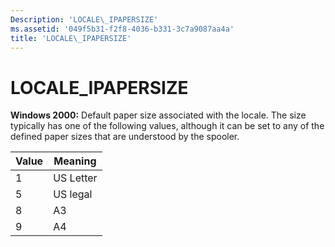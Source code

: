 ```yaml
---
Description: 'LOCALE\_IPAPERSIZE'
ms.assetid: '049f5b31-f2f8-4036-b331-3c7a9087aa4a'
title: 'LOCALE\_IPAPERSIZE'
---
```


# LOCALE\_IPAPERSIZE

**Windows 2000:** Default paper size associated with the locale. The size typically has one of the following values, although it can be set to any of the defined paper sizes that are understood by the spooler.



| Value | Meaning   |
|-------|-----------|
| 1     | US Letter |
| 5     | US legal  |
| 8     | A3        |
| 9     | A4        |



 

 

 



